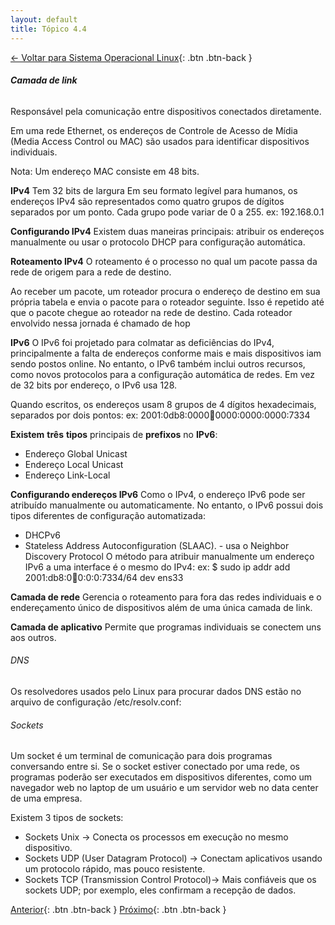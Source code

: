 ```yaml
---
layout: default 
title: Tópico 4.4
---
```


[← Voltar para Sistema Operacional Linux](/linux-essentials/01-book-lpi/Topico-04-Sistema-Operacional-Linux/){: .btn .btn-back }

###### **Camada de link**
Responsável pela comunicação entre dispositivos conectados diretamente.

Em uma rede Ethernet, os endereços de Controle de Acesso de Mídia (Media Access Control ou MAC) são usados para
identificar dispositivos individuais.

Nota: Um endereço MAC consiste em 48 bits.

**IPv4**
Tem 32 bits de largura
Em seu formato legível para humanos, os endereços IPv4 são representados como quatro grupos
de dígitos separados por um ponto. Cada grupo pode variar de 0 a 255.
ex: 192.168.0.1

**Configurando IPv4**
Existem duas maneiras principais: atribuir os endereços manualmente ou usar o protocolo DHCP para configuração automática.

**Roteamento IPv4**
O roteamento é o processo no qual um pacote passa da rede de origem para a rede de destino.

Ao receber um pacote, um roteador procura o endereço de destino em sua própria tabela e envia o pacote para o roteador
seguinte. Isso é repetido até que o pacote chegue ao roteador na rede de destino. Cada roteador
envolvido nessa jornada é chamado de hop

**IPv6**
O IPv6 foi projetado para colmatar as deficiências do IPv4, principalmente a falta de endereços
conforme mais e mais dispositivos iam sendo postos online. No entanto, o IPv6 também inclui
outros recursos, como novos protocolos para a configuração automática de redes. Em vez de 32 bits por endereço, o IPv6 usa 128.

Quando escritos, os endereços usam 8 grupos de 4 dígitos hexadecimais, separados por dois
pontos: ex: 2001:0db8:0000:abcd:0000:0000:0000:7334

**Existem** **três** **tipos** principais de **prefixos** no **IPv6**:
* Endereço Global Unicast
* Endereço Local Unicast
* Endereço Link-Local


**Configurando endereços IPv6**
Como o IPv4, o endereço IPv6 pode ser atribuído manualmente ou automaticamente. No entanto,
o IPv6 possui dois tipos diferentes de configuração automatizada: 
* DHCPv6
* Stateless Address Autoconfiguration (SLAAC). - usa o Neighbor Discovery Protocol
O método para atribuir manualmente um endereço IPv6 a uma interface é o mesmo do IPv4:
ex: $ sudo ip addr add 2001:db8:0:abcd:0:0:0:7334/64 dev ens33


**Camada de rede**
Gerencia o roteamento para fora das redes individuais e o endereçamento único de
dispositivos além de uma única camada de link.

**Camada de aplicativo**
Permite que programas individuais se conectem uns aos outros.

###### DNS
Os resolvedores usados pelo Linux para procurar dados DNS estão no arquivo de configuração
/etc/resolv.conf:

###### Sockets

Um socket é um terminal de comunicação para dois programas conversando entre si. Se o socket
estiver conectado por uma rede, os programas poderão ser executados em dispositivos diferentes,
como um navegador web no laptop de um usuário e um servidor web no data center de uma
empresa.

Existem 3 tipos de sockets:
* Sockets Unix -> Conecta os processos em execução no mesmo dispositivo.
* Sockets UDP (User Datagram Protocol) -> Conectam aplicativos usando um protocolo rápido, mas pouco resistente.
* Sockets TCP (Transmission Control Protocol)-> Mais confiáveis que os sockets UDP; por exemplo, eles confirmam a recepção de dados.

[Anterior](/linux-essentials/01-book-lpi/Topico-04-Sistema-Operacional-Linux/4.1-EscolhendoUmSistemaOperacional){: .btn .btn-back }
[Próximo](/linux-essentials/01-book-lpi/Topico-04-Sistema-Operacional-Linux/4.1-EscolhendoUmSistemaOperacional){: .btn .btn-back }